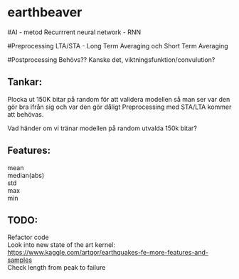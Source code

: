# earthbeaver

#AI - metod
Recurrrent neural network - RNN

#Preprocessing
LTA/STA - Long Term Averaging och Short Term Averaging

#Postprocessing
Behövs?? Kanske det, viktningsfunktion/convulution?

## Tankar:
Plocka ut 150K bitar på random för att validera modellen så man ser var den gör bra ifrån sig och var den gör dåligt
Preprocessing med STA/LTA kommer att behövas.

Vad händer om vi tränar modellen på random utvalda 150k bitar?

## Features:
mean  
median(abs)  
std  
max  
min  

## TODO:
Refactor code  
Look into new state of the art kernel: https://www.kaggle.com/artgor/earthquakes-fe-more-features-and-samples   
Check length from peak to failure







